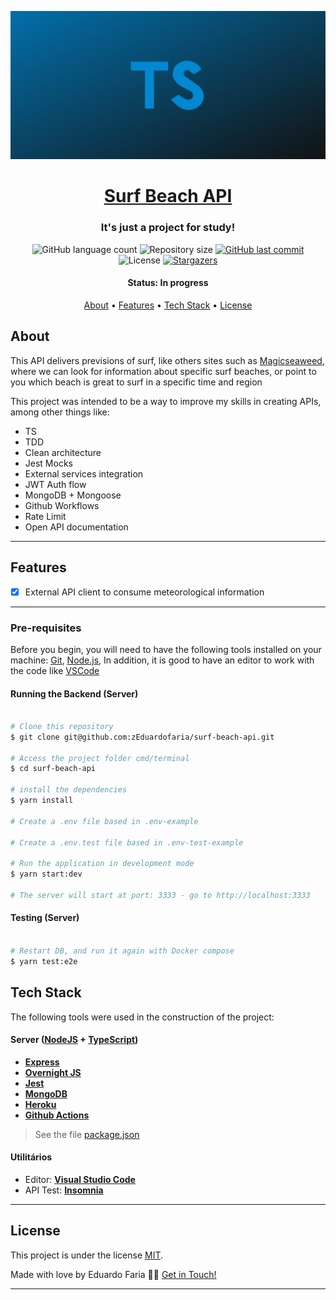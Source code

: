 <p align="center">
  <img alt="typescript" title="#Typescript" src="./assets/cover.png" />
</p>

<h1 align="center">
   <a href="#"> Surf Beach API </a>
</h1>

<h3 align="center">
    It's just a project for study!
</h3>

<p align="center">
  <img alt="GitHub language count" src="https://img.shields.io/github/languages/count/zEduardofaria/surf-beach-api?color=%2304D361">

  <img alt="Repository size" src="https://img.shields.io/github/repo-size/zEduardofaria/surf-beach-api">
  
  <a href="https://github.com/zEduardofaria/surf-beach-api/commits/master">
    <img alt="GitHub last commit" src="https://img.shields.io/github/last-commit/zEduardofaria/surf-beach-api">
  </a>
    
   <img alt="License" src="https://img.shields.io/badge/license-MIT-brightgreen">
   <a href="https://github.com/zEduardofaria/surf-beach-api/stargazers">
    <img alt="Stargazers" src="https://img.shields.io/github/stars/zEduardofaria/surf-beach-api?style=social">
  </a>
</p>

<h4 align="center"> 
	 Status: In progress
</h4>

<p align="center">
 <a href="#about">About</a> •
 <a href="#features">Features</a> •
 <a href="#tech-stack">Tech Stack</a> • 
 <a href="#user-content-license">License</a>

</p>

## About

This API delivers previsions of surf, like others sites such as [Magicseaweed](https://magicseaweed.com/), where we can look for information about specific surf beaches, or point to you which beach is great to surf in a specific time and region

This project was intended to be a way to improve my skills in creating APIs, among other things like:

- TS
- TDD
- Clean architecture
- Jest Mocks
- External services integration
- JWT Auth flow
- MongoDB + Mongoose
- Github Workflows
- Rate Limit
- Open API documentation

---

## Features

- [x] External API client to consume meteorological information

---

### Pre-requisites

Before you begin, you will need to have the following tools installed on your machine:
[Git](https://git-scm.com), [Node.js](https://nodejs.org/en/),
In addition, it is good to have an editor to work with the code like [VSCode](https://code.visualstudio.com/)

#### Running the Backend (Server)

```bash

# Clone this repository
$ git clone git@github.com:zEduardofaria/surf-beach-api.git

# Access the project folder cmd/terminal
$ cd surf-beach-api

# install the dependencies
$ yarn install

# Create a .env file based in .env-example

# Create a .env.test file based in .env-test-example

# Run the application in development mode
$ yarn start:dev

# The server will start at port: 3333 - go to http://localhost:3333

```

#### Testing (Server)

```bash

# Restart DB, and run it again with Docker compose
$ yarn test:e2e

```

## Tech Stack

The following tools were used in the construction of the project:

#### **Server** ([NodeJS](https://nodejs.org/en/) + [TypeScript](https://www.typescriptlang.org/))

- **[Express](http://expressjs.com/)**
- **[Overnight JS](https://github.com/seanpmaxwell/overnight)**
- **[Jest](https://jestjs.io/)**
- **[MongoDB](https://www.mongodb.com/)**
- **[Heroku](https://www.heroku.com)**
- **[Github Actions](https://github.com/features/actions)**

> See the file [package.json](https://github.com/zEduardofaria/surf-beach-api/blob/master/package.json)

#### **Utilitários**

- Editor: **[Visual Studio Code](https://code.visualstudio.com/)**
- API Test: **[Insomnia](https://insomnia.rest/)**

---

## License

This project is under the license [MIT](./LICENSE.md).

Made with love by Eduardo Faria 👋🏽 [Get in Touch!](Https://www.linkedin.com/in/eduardo-fariasilva/)

---
